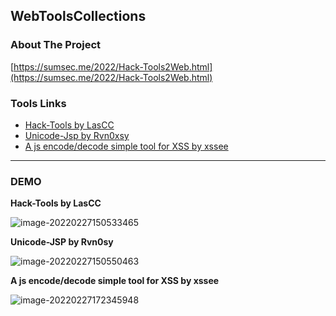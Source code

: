 ## WebToolsCollections

### About The Project

[https://sumsec.me/2022/Hack-Tools2Web.html](https://sumsec.me/2022/Hack-Tools2Web.html)





###  Tools Links

* [Hack-Tools by LasCC](https://ht.sumsec.me/htindex.html)
* [Unicode-Jsp by Rvn0xsy](https://ht.sumsec.me/unicodejsp.html)
* [A js encode/decode simple tool for XSS by xssee](https://ht.sumsec.me/xssee.html)



---



### DEMO

**Hack-Tools by LasCC**

![image-20220227150533465](https://cdn.jsdelivr.net/gh/SummerSec/Images/33u533ec33u533ec.png)



**Unicode-JSP by Rvn0sy**



![image-20220227150550463](https://cdn.jsdelivr.net/gh/SummerSec/Images/50u550ec50u550ec.png)



**A js encode/decode simple tool for XSS by xssee**

![image-20220227172345948](https://cdn.jsdelivr.net/gh/SummerSec/Images/46u2346ec46u2346ec.png)
